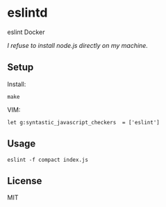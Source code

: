 # eslintd

eslint Docker

*I refuse to install node.js directly on my machine.*


## Setup

Install:

    make


VIM:

    let g:syntastic_javascript_checkers  = ['eslint']


## Usage

    eslint -f compact index.js


## License

MIT
